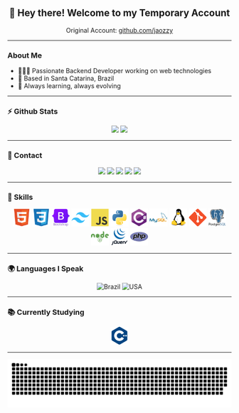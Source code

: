 <h2 align="center">👋 Hey there! Welcome to my Temporary Account</h2>
<p align="center">Original Account: <a href="https://github.com/jaozzy">github.com/jaozzy</a></p>

---

<h3>About Me</h3>
<ul>
  <li>👨🏻‍💻 Passionate Backend Developer working on web technologies</li>
  <li>📍 Based in Santa Catarina, Brazil</li>
  <li>🎯 Always learning, always evolving</li>
</ul>

---

<h3>⚡ Github Stats</h3>
<div align="center">
  <img height="180em" src="https://github-readme-stats.vercel.app/api?username=jaopdc11&show_icons=true&theme=dracula"/>
  <img height="180em" src="https://github-readme-stats.vercel.app/api/top-langs/?username=jaopdc11&langs_count=10&layout=compact&theme=dracula"/>
</div>

---

<h3>💼 Contact</h3>
<div align="center">
  <a href="mailto:servicecontact.joao@gmail.com"><img src="https://img.shields.io/badge/-Gmail-%23333?style=for-the-badge&logo=gmail&logoColor=white"></a>
  <a href="https://www.linkedin.com/in/joaopd-c-644a2a251" target="_blank"><img src="https://img.shields.io/badge/-LinkedIn-%230077B5?style=for-the-badge&logo=linkedin&logoColor=white"></a>
  <a href="https://wa.me/5547999783190" target="_blank"><img src="https://img.shields.io/badge/WhatsApp-25D366?style=for-the-badge&logo=whatsapp&logoColor=white"></a>
  <a href="https://twitter.com/jaodotpy?t=ZcFb3DKkGdGgrEsj1XzYIw&s=09" target="_blank"><img src="https://img.shields.io/badge/Twitter-1DA1F2?style=for-the-badge&logo=twitter&logoColor=white"></a>
  <a href="https://t.me/+5547999783190" target="_blank"><img src="https://img.shields.io/badge/Telegram-2CA5E0?style=for-the-badge&logo=telegram&logoColor=white"></a>
</div>

---

<h3>🚀 Skills</h3>
<p align="center">
  <img src="https://raw.githubusercontent.com/devicons/devicon/master/icons/html5/html5-original.svg" alt="HTML" height="40"/>
  <img src="https://raw.githubusercontent.com/devicons/devicon/master/icons/css3/css3-original.svg" alt="CSS" height="40"/>
  <img src="https://github.com/devicons/devicon/blob/master/icons/bootstrap/bootstrap-original-wordmark.svg" alt="Bootstrap" height="40"/>
  <img src="https://github.com/devicons/devicon/blob/master/icons/tailwindcss/tailwindcss-original.svg" alt="Tailwind" height="40"/>
  <img src="https://raw.githubusercontent.com/devicons/devicon/master/icons/javascript/javascript-original.svg" alt="JavaScript" height="40"/>
  <img src="https://raw.githubusercontent.com/devicons/devicon/master/icons/python/python-original.svg" alt="Python" height="40"/>
  <img src="https://raw.githubusercontent.com/devicons/devicon/master/icons/csharp/csharp-original.svg" alt="C#" height="40"/>
  <img src="https://github.com/devicons/devicon/blob/master/icons/mysql/mysql-original-wordmark.svg" alt="MySQL" height="40"/>
  <img src="https://github.com/devicons/devicon/blob/master/icons/linux/linux-original.svg" alt="Linux" height="40"/>
  <img src="https://github.com/devicons/devicon/blob/master/icons/git/git-original.svg" alt="Git" height="40"/>
  <img src="https://github.com/devicons/devicon/blob/master/icons/postgresql/postgresql-original-wordmark.svg" alt="PostgreSQL" height="40"/>
  <img src="https://github.com/devicons/devicon/blob/master/icons/nodejs/nodejs-plain-wordmark.svg" alt="Node.js" height="40"/>
  <img src="https://github.com/devicons/devicon/blob/master/icons/jquery/jquery-original-wordmark.svg" alt="JQuery" height="40"/>
  <img src="https://github.com/devicons/devicon/blob/master/icons/php/php-original.svg" alt="PHP" height="40"/>
</p>

---

<h3>🌍 Languages I Speak</h3>
<p align="center">
  <img src="https://upload.wikimedia.org/wikipedia/commons/0/05/Flag_of_Brazil.svg" alt="Brazil" height="30"/>
  <img src="https://upload.wikimedia.org/wikipedia/en/a/a4/Flag_of_the_United_States.svg" alt="USA" height="30"/>
</p>

---

<h3>📚 Currently Studying</h3>
<p align="center">
  <img src="https://github.com/devicons/devicon/blob/master/icons/cplusplus/cplusplus-plain.svg" alt="C++" height="40"/>
</p>

---

<div align="center">
  <picture>
    <source media="(prefers-color-scheme: dark)" srcset="https://raw.githubusercontent.com/mari4souza/mari4souza/output/github-contribution-grid-snake-dark.svg">
    <source media="(prefers-color-scheme: light)" srcset="https://raw.githubusercontent.com/mari4souza/mari4souza/output/github-contribution-grid-snake.svg">
    <img alt="github contribution grid snake animation" src="https://raw.githubusercontent.com/mari4souza/mari4souza/output/github-contribution-grid-snake.svg">
  </picture>
</div>
